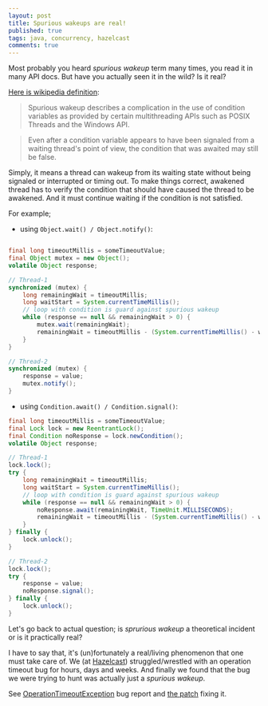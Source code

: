 ```yaml
---
layout: post
title: Spurious wakeups are real!
published: true
tags: java, concurrency, hazelcast
comments: true
---
```


Most probably you heard *spurious wakeup* term many times, you read it in many API docs. But have you actually seen it in the wild? Is it real?

[Here is wikipedia definition](http://en.wikipedia.org/wiki/Spurious_wakeup):

> Spurious wakeup describes a complication in the use of condition variables as provided by certain multithreading APIs such as POSIX Threads and the Windows API.

> Even after a condition variable appears to have been signaled from a waiting thread's point of view, the condition that was awaited may still be false.


Simply, it means a thread can wakeup from its waiting state without being signaled or interrupted or timing out. To make things correct, awakened thread has to verify the condition that should have caused the thread to be awakened. And it must continue waiting if the condition is not satisfied.  


For example;

- using `Object.wait() / Object.notify()`:

```java

final long timeoutMillis = someTimeoutValue;
final Object mutex = new Object();
volatile Object response;

// Thread-1
synchronized (mutex) {
    long remainingWait = timeoutMillis;
    long waitStart = System.currentTimeMillis();
    // loop with condition is guard against spurious wakeup
    while (response == null && remainingWait > 0) {
        mutex.wait(remainingWait);
        remainingWait = timeoutMillis - (System.currentTimeMillis() - waitStart);
    }
}

// Thread-2
synchronized (mutex) {
    response = value;
    mutex.notify();
}

```

- using `Condition.await() / Condition.signal()`:

```java
final long timeoutMillis = someTimeoutValue;
final Lock lock = new ReentrantLock();
final Condition noResponse = lock.newCondition();
volatile Object response;

// Thread-1
lock.lock();
try {
    long remainingWait = timeoutMillis;
    long waitStart = System.currentTimeMillis();
    // loop with condition is guard against spurious wakeup
    while (response == null && remainingWait > 0) {
        noResponse.await(remainingWait, TimeUnit.MILLISECONDS);
        remainingWait = timeoutMillis - (System.currentTimeMillis() - waitStart);
    }
} finally {
    lock.unlock();
}

// Thread-2
lock.lock();
try {
    response = value;
    noResponse.signal();
} finally {
    lock.unlock();
}

```

Let's go back to actual question; is *sprurious wakeup* a theoretical incident or is it practically real?

I have to say that, it's (un)fortunately a real/living phenomenon that one must take care of. We (at [Hazelcast](http://hazelcast.org)) struggled/wrestled with an operation timeout bug for hours, days and weeks. And finally we found that the bug we were trying to hunt was actually just a *spurious wakeup*.

See [OperationTimeoutException](https://github.com/hazelcast/hazelcast/issues/2051) bug report and [the patch](https://github.com/hazelcast/hazelcast/pull/3207/files) fixing it.
